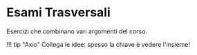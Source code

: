 # Esami Trasversali

Esercizi che combinano vari argomenti del corso.

!!! tip "Axio"
    Collega le idee: spesso la chiave è vedere l'insieme!
